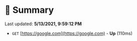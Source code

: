 # 📖 Summary
Last updated: **5/13/2021, 9:59:12 PM**

- `GET` [https://google.com](https://google.com) - **Up** (110ms)
